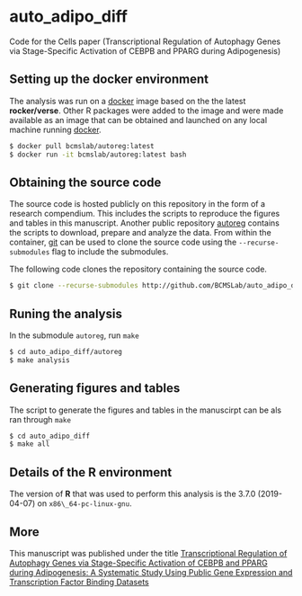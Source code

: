# auto_adipo_diff

Code for the Cells paper (Transcriptional Regulation of Autophagy Genes via Stage-Specific Activation of CEBPB and PPARG
during Adipogenesis)

## Setting up the docker environment

The analysis was run on a [docker](https://hub.docker.com/r/bcmslab/autoreg/) image based on the the latest **rocker/verse**.
Other R packages were added to the image and were made available as an image that can be obtained and launched on any local
machine running [docker](https://hub.docker.com/r/bcmslab/autoreg/).

```bash
$ docker pull bcmslab/autoreg:latest
$ docker run -it bcmslab/autoreg:latest bash
```

## Obtaining the source code

The source code is hosted publicly on this repository in the form of a research compendium. This includes the scripts to 
reproduce the figures and tables in this manuscript. Another public repository [autoreg](https://github.com/BCMSLab/autoreg)
contains the scripts to download, prepare and analyze the data. From within the container, [git](https://git-scm.com) can be
used to clone the source code using the `--recurse-submodules` flag to include the submodules.

The following code clones the repository containing the source code.

```bash
$ git clone --recurse-submodules http://github.com/BCMSLab/auto_adipo_diff
```

## Runing the analysis

In the submodule `autoreg`, run `make`

```bash
$ cd auto_adipo_diff/autoreg
$ make analysis
```

## Generating figures and tables

The script to generate the figures and tables in the manuscirpt can be als ran through `make`

```bash
$ cd auto_adipo_diff
$ make all
```

## Details of the R environment
The version of **R** that was used to perform this analysis is the 3.7.0 (2019-04-07) on `x86\_64-pc-linux-gnu`.

## More

This manuscript was published under the title [Transcriptional Regulation of Autophagy Genes via Stage-Specific 
Activation of CEBPB and PPARG during Adipogenesis: A Systematic Study Using Public Gene Expression and Transcription 
Factor Binding Datasets](https://www.mdpi.com/2073-4409/8/11/1321)
